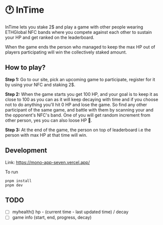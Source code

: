 # 🕐 InTime

InTime lets you stake 2$ and play a game with other people wearing ETHGlobal NFC bands where you compete against each other to sustain your HP and get ranked on the leaderboard.

When the game ends the person who managed to keep the max HP out of players participating will win the collectively staked amount.

## How to play?

**Step 1:** Go to our site, pick an upcoming game to participate, register for it by using your NFC and staking 2$.

**Step 2:**
When the game starts you get 100 HP, and your goal is to keep it as close to 100 as you can as it will keep decaying with time and if you choose not to do anything you'll hit 0 HP and lose the game.
So find any other participant of the same game, and battle with them by scanning your and the opponent's NFC's band.
One of you will get random increment from other person, yes you can also loose HP 🙁.

**Step 3:** At the end of the game, the person on top of leaderboard i.e the person with max HP at that time will win.

## Development

Link: https://mono-app-seven.vercel.app/

To run

```
pnpm install
pnpm dev
```

## TODO

- [ ] myhealth() hp - (current time - last updated time) / decay
- [ ] game info (start, end, progress, decay)
